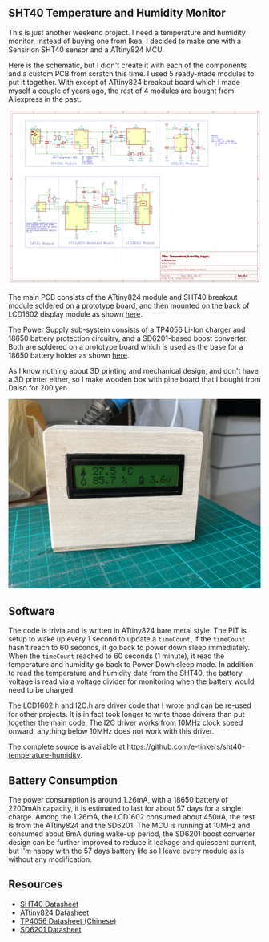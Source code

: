## SHT40 Temperature and Humidity Monitor
This is just another weekend project. I need a temperature and humidity monitor, instead of buying one from Ikea, I decided to make one with a Sensirion SHT40 sensor and a ATtiny824 MCU. 

Here is the schematic, but I didn't create it with each of the components and a custom PCB from scratch this time. I used 5 ready-made modules to put it together. With except of ATtiny824 breakout board which I made myself a couple of years ago, the rest of 4 modules are bought from Aliexpress in the past.

!["Schematic of SHT40-based temperature and humidity monitor"](images/temperature_humidity_minitor_schematic.png)

The main PCB consists of the ATtiny824 module and SHT40 breakout module soldered on a prototype board, and then mounted on the back of LCD1602 display module as shown [here](images/main_pcb_mounted_on_back_of_LCD1602.png). 

The Power Supply sub-system consists of a TP4056 Li-Ion charger and 18650 battery protection circuitry, and a SD6201-based boost converter. Both are soldered on a prototype board which is used as the base for a 18650 battery holder as shown [here](images/TP4056_and_SD6201_mounted_on_back_of_18650_battery_holder.png).

As I know nothing about 3D printing and mechanical design, and don't have a 3D printer either, so I make wooden box with pine board that I bought from Daiso for 200 yen.

!["final assembly in a pine wooden box"](images/temperature_humidity_monitor_in_finishing_wood_box.png)

## Software
The code is trivia and is written in ATtiny824 bare metal style. The PIT is setup to wake up every 1 second to update a `timeCount`, if the `timeCount` hasn't reach to 60 seconds, it go back to power down sleep immediately. When the `timeCount` reached to 60 seconds (1 minute), it read the temperature and humidity go back to Power Down sleep mode. In addition to read the temperature and humidity data from the SHT40, the battery voltage is read via a voltage divider for monitoring when the battery would need to be charged.

The LCD1602.h and I2C.h are driver code that I wrote and can be re-used for other projects. It is in fact took longer to write those drivers than put together the main code. The I2C driver works from 10MHz clock speed onward, anything below 10MHz does not work with this driver.

The complete source is available at https://github.com/e-tinkers/sht40-temperature-humidity.

## Battery Consumption
The power consumption is around 1.26mA, with a 18650 battery of 2200mAh capacity, it is estimated to last for about 57 days for a single charge. Among the 1.26mA, the LCD1602 consumed about 450uA, the rest is from the ATtiny824 and the SD6201. The MCU is running at 10MHz and consumed about 6mA during wake-up period, the SD6201 boost converter design can be further improved to reduce it leakage and quiescent current, but I'm happy with the 57 days battery life so I leave every module as is without any modification.

## Resources
- [SHT40 Datasheet](https://sensirion.com/media/documents/33FD6951/6555C40E/Sensirion_Datasheet_SHT4x.pdf)
- [ATtiny824 Datasheet](https://ww1.microchip.com/downloads/aemDocuments/documents/MCU08/ProductDocuments/DataSheets/ATtiny424-426-427-824-826-827-DataSheet-DS40002311B.pdf)
- [TP4056 Datasheet (Chinese)](http://www.tp-asic.com/res/tp-asic/pdres/201802/TP4056X.pdf)
- [SD6201 Datasheet](https://www.lcsc.com/datasheet/lcsc_datasheet_1804250821_SHOUDING-SD6201-AF_C171633.pdf)


